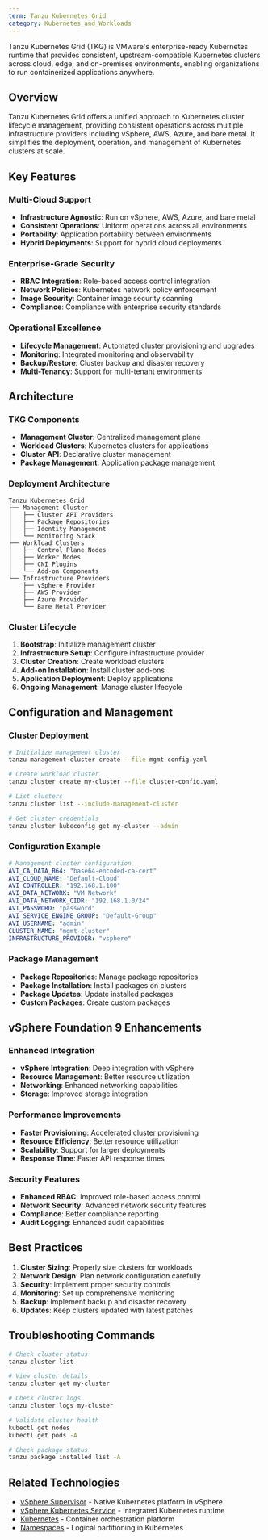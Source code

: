 ```yaml
---
term: Tanzu Kubernetes Grid
category: Kubernetes_and_Workloads
---
```


Tanzu Kubernetes Grid (TKG) is VMware's enterprise-ready Kubernetes runtime that provides consistent, upstream-compatible Kubernetes clusters across cloud, edge, and on-premises environments, enabling organizations to run containerized applications anywhere.

## Overview

Tanzu Kubernetes Grid offers a unified approach to Kubernetes cluster lifecycle management, providing consistent operations across multiple infrastructure providers including vSphere, AWS, Azure, and bare metal. It simplifies the deployment, operation, and management of Kubernetes clusters at scale.

## Key Features

### Multi-Cloud Support
- **Infrastructure Agnostic**: Run on vSphere, AWS, Azure, and bare metal
- **Consistent Operations**: Uniform operations across all environments
- **Portability**: Application portability between environments
- **Hybrid Deployments**: Support for hybrid cloud deployments

### Enterprise-Grade Security
- **RBAC Integration**: Role-based access control integration
- **Network Policies**: Kubernetes network policy enforcement
- **Image Security**: Container image security scanning
- **Compliance**: Compliance with enterprise security standards

### Operational Excellence
- **Lifecycle Management**: Automated cluster provisioning and upgrades
- **Monitoring**: Integrated monitoring and observability
- **Backup/Restore**: Cluster backup and disaster recovery
- **Multi-Tenancy**: Support for multi-tenant environments

## Architecture

### TKG Components
- **Management Cluster**: Centralized management plane
- **Workload Clusters**: Kubernetes clusters for applications
- **Cluster API**: Declarative cluster management
- **Package Management**: Application package management

### Deployment Architecture
```
Tanzu Kubernetes Grid
├── Management Cluster
│   ├── Cluster API Providers
│   ├── Package Repositories
│   ├── Identity Management
│   └── Monitoring Stack
├── Workload Clusters
│   ├── Control Plane Nodes
│   ├── Worker Nodes
│   ├── CNI Plugins
│   └── Add-on Components
└── Infrastructure Providers
    ├── vSphere Provider
    ├── AWS Provider
    ├── Azure Provider
    └── Bare Metal Provider
```

### Cluster Lifecycle
1. **Bootstrap**: Initialize management cluster
2. **Infrastructure Setup**: Configure infrastructure provider
3. **Cluster Creation**: Create workload clusters
4. **Add-on Installation**: Install cluster add-ons
5. **Application Deployment**: Deploy applications
6. **Ongoing Management**: Manage cluster lifecycle

## Configuration and Management

### Cluster Deployment
```bash
# Initialize management cluster
tanzu management-cluster create --file mgmt-config.yaml

# Create workload cluster
tanzu cluster create my-cluster --file cluster-config.yaml

# List clusters
tanzu cluster list --include-management-cluster

# Get cluster credentials
tanzu cluster kubeconfig get my-cluster --admin
```

### Configuration Example
```yaml
# Management cluster configuration
AVI_CA_DATA_B64: "base64-encoded-ca-cert"
AVI_CLOUD_NAME: "Default-Cloud"
AVI_CONTROLLER: "192.168.1.100"
AVI_DATA_NETWORK: "VM Network"
AVI_DATA_NETWORK_CIDR: "192.168.1.0/24"
AVI_PASSWORD: "password"
AVI_SERVICE_ENGINE_GROUP: "Default-Group"
AVI_USERNAME: "admin"
CLUSTER_NAME: "mgmt-cluster"
INFRASTRUCTURE_PROVIDER: "vsphere"
```

### Package Management
- **Package Repositories**: Manage package repositories
- **Package Installation**: Install packages on clusters
- **Package Updates**: Update installed packages
- **Custom Packages**: Create custom packages

## vSphere Foundation 9 Enhancements

### Enhanced Integration
- **vSphere Integration**: Deep integration with vSphere
- **Resource Management**: Better resource utilization
- **Networking**: Enhanced networking capabilities
- **Storage**: Improved storage integration

### Performance Improvements
- **Faster Provisioning**: Accelerated cluster provisioning
- **Resource Efficiency**: Better resource utilization
- **Scalability**: Support for larger deployments
- **Response Time**: Faster API response times

### Security Features
- **Enhanced RBAC**: Improved role-based access control
- **Network Security**: Advanced network security features
- **Compliance**: Better compliance reporting
- **Audit Logging**: Enhanced audit capabilities

## Best Practices

1. **Cluster Sizing**: Properly size clusters for workloads
2. **Network Design**: Plan network configuration carefully
3. **Security**: Implement proper security controls
4. **Monitoring**: Set up comprehensive monitoring
5. **Backup**: Implement backup and disaster recovery
6. **Updates**: Keep clusters updated with latest patches

## Troubleshooting Commands

```bash
# Check cluster status
tanzu cluster list

# View cluster details
tanzu cluster get my-cluster

# Check cluster logs
tanzu cluster logs my-cluster

# Validate cluster health
kubectl get nodes
kubectl get pods -A

# Check package status
tanzu package installed list -A
```

## Related Technologies

- [vSphere Supervisor](vsphere-supervisor.md) - Native Kubernetes platform in vSphere
- [vSphere Kubernetes Service](vks.md) - Integrated Kubernetes runtime
- [Kubernetes](kubernetes.md) - Container orchestration platform
- [Namespaces](namespaces.md) - Logical partitioning in Kubernetes